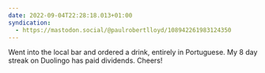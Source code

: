 ```yaml
---
date: 2022-09-04T22:28:18.013+01:00
syndication:
  - https://mastodon.social/@paulrobertlloyd/108942261983124350
---
```


Went into the local bar and ordered a drink, entirely in Portuguese. My 8 day streak on Duolingo has paid dividends. Cheers!
